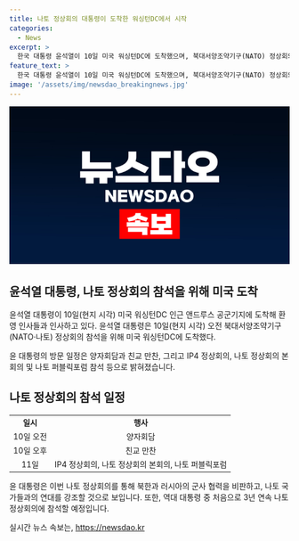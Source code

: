 ```yaml
---
title: 나토 정상회의 대통령이 도착한 워싱턴DC에서 시작
categories:
  - News
excerpt: >
  한국 대통령 윤석열이 10일 미국 워싱턴DC에 도착했으며, 북대서양조약기구(NATO) 정상회의 및 인도·태평양 4개국 파트너(IP4) 정상회의에 참석한다. 또한, 나토 퍼블릭포럼에 연사로 참석하여 북한과 러시아의 군사 협력을 비판하고 연대를 강조할 예정이다. 이는 역대 대통령 중 처음으로 3년 연속 나토 정상회의에 참석하는 일이다. 윤 대통령은 또한 바이든 대통령 부부가 주최하는 친교 만찬에도 참석할 예정이다.
feature_text: >
  한국 대통령 윤석열이 10일 미국 워싱턴DC에 도착했으며, 북대서양조약기구(NATO) 정상회의 및 인도·태평양 4개국 파트너(IP4) 정상회의에 참석한다. 또한, 나토 퍼블릭포럼에 연사로 참석하여 북한과 러시아의 군사 협력을 비판하고 연대를 강조할 예정이다. 이는 역대 대통령 중 처음으로 3년 연속 나토 정상회의에 참석하는 일이다. 윤 대통령은 또한 바이든 대통령 부부가 주최하는 친교 만찬에도 참석할 예정이다.
image: '/assets/img/newsdao_breakingnews.jpg'
---
```


<p><img src="/assets/img/newsdao_breakingnews.jpg" alt="ranknews 속보" /></p>

<h2>윤석열 대통령, 나토 정상회의 참석을 위해 미국 도착</h2>

<p>윤석열 대통령이 10일(현지 시각) 미국 워싱턴DC 인근 앤드루스 공군기지에 도착해 환영 인사들과 인사하고 있다. 윤석열 대통령은 10일(현지 시각) 오전 북대서양조약기구(NATO·나토) 정상회의 참석을 위해 미국 워싱턴DC에 도착했다.</p>

<p data-ke-size="size16">윤 대통령의 방문 일정은 양자회담과 친교 만찬, 그리고 IP4 정상회의, 나토 정상회의 본회의 및 나토 퍼블릭포럼 참석 등으로 밝혀졌습니다.</p>

<h2 data-ke-size="size26">나토 정상회의 참석 일정</h2>

<table>
    <tr>
        <td style="text-align: center; height: 17px;"><b>일시</b></td>
        <td style="text-align: center; height: 17px;"><b>행사</b></td>
    </tr>
    <tr>
        <td style="text-align: center; height: 17px;">10일 오전</td>
        <td style="text-align: center; height: 17px;">양자회담</td>
    </tr>
    <tr>
        <td style="text-align: center; height: 17px;">10일 오후</td>
        <td style="text-align: center; height: 17px;">친교 만찬</td>
    </tr>
    <tr>
        <td style="text-align: center; height: 17px;">11일</td>
        <td style="text-align: center; height: 17px;">IP4 정상회의, 나토 정상회의 본회의, 나토 퍼블릭포럼</td>
    </tr>
</table>

<p data-ke-size="size16">윤 대통령은 이번 나토 정상회의를 통해 북한과 러시아의 군사 협력을 비판하고, 나토 국가들과의 연대를 강조할 것으로 보입니다. 또한, 역대 대통령 중 처음으로 3년 연속 나토 정상회의에 참석할 예정입니다.</p>
실시간 뉴스 속보는, <a href="https://newsdao.kr" rel="dofollow">https://newsdao.kr</a>


